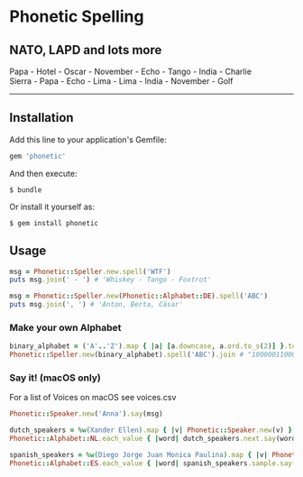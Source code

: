 # Phonetic Spelling
## NATO, LAPD and lots more

Papa - Hotel - Oscar - November - Echo - Tango - India - Charlie  
Sierra - Papa - Echo - Lima - Lima - India - November - Golf

---

## Installation

Add this line to your application's Gemfile:

```ruby
gem 'phonetic'
```

And then execute:

    $ bundle

Or install it yourself as:

    $ gem install phonetic

## Usage

```ruby
msg = Phonetic::Speller.new.spell('WTF')
puts msg.join(' - ') # 'Whiskey - Tango - Foxtrot'

msg = Phonetic::Speller.new(Phonetic::Alphabet::DE).spell('ABC')
puts msg.join(', ') # 'Anton, Berta, Cäsar'
```

### Make your own Alphabet
```ruby
binary_alphabet = ('A'..'Z').map { |a| [a.downcase, a.ord.to_s(2)] }.to_h
Phonetic::Speller.new(binary_alphabet).spell('ABC').join # "100000110000101000011"
```

### Say it! (macOS only)
For a list of Voices on macOS see voices.csv

```ruby
Phonetic::Speaker.new('Anna').say(msg)

dutch_speakers = %w(Xander Ellen).map { |v| Phonetic::Speaker.new(v) }.cycle
Phonetic::Alphabet::NL.each_value { |word| dutch_speakers.next.say(word) }

spanish_speakers = %w(Diego Jorge Juan Monica Paulina).map { |v| Phonetic::Speaker.new(v) }
Phonetic::Alphabet::ES.each_value { |word| spanish_speakers.sample.say(word) }
```
